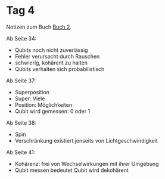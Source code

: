 # Tag 4

Notizen zum Buch [Buch 2](../Buch2.md).

Ab Seite 34:
* Qubits noch nicht zuverlässig
* Fehler verursacht durch Rauschen
* schwierig, kohärent zu halten
* Qubits verhalten sich probabilistisch

Ab Seite 37:
* Superposition
* Super: Viele
* Position: Möglichkeiten
* Qubit wird gemessen: 0 oder 1

Ab Seite 38:
* Spin
* Verschränkung existiert jenseits von Lichtgeschwindigkeit

Ab Seite 41:
* Kohärenz: frei von Wechselwirkungen mit ihrer Umgebung
* Qubit messen bedeutet Qubit wird dekohärent
